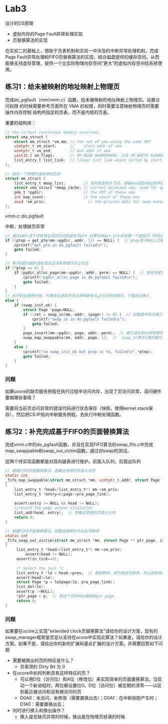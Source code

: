 # Lab3

设计的OS原理

- 虚拟内存的Page Fault异常处理实现
- 页替换算法的实现

在实验二的基础上，借助于页表机制和实验一中涉及的中断异常处理机制，完成Page Fault异常处理和FIFO页替换算法的实现，结合磁盘提供的缓存空间，从而能够支持虚存管理，提供一个比实际物理内存空间“更大”的虚拟内存空间给系统使用。

## 练习1：给未被映射的地址映射上物理页

完成do_pgfault（mm/vmm.c）函数，给未被映射的地址映射上物理页。设置访问权限 的时候需要参考页面所在 VMA 的权限，同时需要注意映射物理页时需要操作内存控制 结构所指定的页表，而不是内核的页表。

重要的结构体：

```c
// the virtual continuous memory area(vma)
struct vma_struct {
    struct mm_struct *vm_mm; // the set of vma using the same PDT 
    uintptr_t vm_start;      //    start addr of vma    
    uintptr_t vm_end;        // end addr of vma
    uint32_t vm_flags;       // VM_READ 0x00000001，只读 VM_WRITE 0x00000002，可读写 VM_EXEC 0x00000004，可执行
    list_entry_t list_link;  // linear list link which sorted by start addr of vma
};
```

```c
// 描述一个进程的虚拟地址空间
struct mm_struct {
    list_entry_t mmap_list;        // 双向链表的头节点，根据vma起始地址排序的链表
    struct vma_struct *mmap_cache; // current accessed vma, used for speed purpose
    pde_t *pgdir;                  // the PDT of these vma
    int map_count;                 // the count of these vma
    void *sm_priv;                   // the private data for swap manager
};
```

vmm.c::do_pgfault​

中断，处理缺页异常

```c
// 通过addr这个线性地址返回对应的虚拟页pte 如果没有get_pte会创建一个虚拟页 同时ptep等于0
if ((ptep = get_pte(mm->pgdir, addr, 1)) == NULL) {  // ptep等于NULL代表alloc_page创建虚拟页失败
    cprintf("get_pte in do_pgfault failed\n");
    goto failed;
}

// 等于0是创建好虚拟页后还没有物理页与之对应
if (*ptep == 0) {
    if (pgdir_alloc_page(mm->pgdir, addr, perm) == NULL) {  // 尝试分配物理页
        cprintf("pgdir_alloc_page in do_pgfault failed\n");
        goto failed;
    }
}
// 执行到这里的时候，代表存在虚拟页并且原来都有与之对应的物理页，下面尝试换入
else { 
    if (swap_init_ok) {
        struct Page *page=NULL;
        if ((ret = swap_in(mm, addr, &page)) != 0) {  // 将磁盘中的页换入到内存
            cprintf("swap_in in do_pgfault failed\n");
            goto failed;
        }
        page_insert(mm->pgdir, page, addr, perm);  // 建立虚拟地址和物理地址之间的对应关系
        swap_map_swappable(mm, addr, page, 1);  // 	swap_in等于1使页面可替换
    }
    else {
        cprintf("no swap_init_ok but ptep is %x, failed\n",*ptep);
        goto failed;
    }
}
```

### 问题

如果ucore的缺页服务例程在执行过程中访问内存，出现了页访问异常，请问硬件要做哪些事情？

需要将当前页访问异常的错误代码进行状态保存（快照，使用kernel stack保存），然后把CS:IP指向中断服务例程，去执行中断处理函数。

## 练习2：补充完成基于FIFO的页面替换算法

完成vmm.c中的do_pgfault函数，并且在实现FIFO算法的swap_fifo.c中完成map_swappable和swap_out_victim函数。通过对swap的测试。

这两个待实现函数都是对双向链表进行维护。前面入队列，后面出队列

```c
// 根据FIFO页面置换算法，把最近使用的页插入队列
static int
_fifo_map_swappable(struct mm_struct *mm, uintptr_t addr, struct Page *page, int swap_in)
{
    list_entry_t *head=(list_entry_t*) mm->sm_priv;
    list_entry_t *entry=&(page->pra_page_link);
 
    assert(entry != NULL && head != NULL);
    //record the page access situlation
    list_add(head, entry);  // 把最近使用的页插入队列
    return 0;
}
```



```c
// 根据FIFO页面置换算法，把最旧使用的页从队列删除
static int
_fifo_swap_out_victim(struct mm_struct *mm, struct Page ** ptr_page, int in_tick)
{
     list_entry_t *head=(list_entry_t*) mm->sm_priv;
         assert(head != NULL);
     assert(in_tick==0);
     
     /* Select the tail */
     list_entry_t *le = head->prev;  // 尾部删除，因为是双向链表，所以很容易找到尾部
     assert(head!=le);
     struct Page *p = le2page(le, pra_page_link);
     list_del(le);
     assert(p !=NULL);
     *ptr_page = p;  // 把这个页的地址值赋给ptr_page
     return 0;
}
```

### 问题

如果要在ucore上实现"extended clock页替换算法"请给你的设计方案，现有的swap_manager框架是否足以支持在ucore中实现此算法？如果是，请给你的设计方案。如果不是，请给出你的新的扩展和基此扩展的设计方案。并需要回答如下问题

- 需要被换出的页的特征是什么？
  - 页表项的 Dirty Bit 为 0 
- 在ucore中如何判断具有这样特征的页？
  - 可以用D位（访问位）和A位（修改位）来实现简单的页面置换算法。当启动一个新进程时，两位都设置位0。D位（访问位）被定期的清零——以区别最近被访问和没有被访问的页
  - D0A0：未访问、未修改（需要置换出去）；D0A1：在中断刚刚产生时；D1A0：需要置换出去；
- 何时进行换入和换出操作？
  - 换入是在缺页异常的时候，换出是在物理页帧满的时候